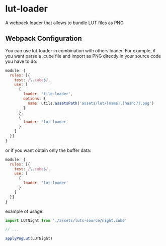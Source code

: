 # lut-loader
A webpack loader that allows to bundle LUT files as PNG

## Webpack Configuration

You can use lut-loader in combination with others loader.
For example, if you want parse a .cube file and import as PNG directly in your source code you have to do:

``` js
module: {
  rules: [{
    test: /\.cube$/,
    use: [
      {
        loader: 'file-loader',
        options: {
          name: utils.assetsPath('assets/lut/[name].[hash:7].png')
        }
      },
      {
        loader: 'lut-loader'
      }
    ]
  }]
}
```

or if you want obtain only the buffer data:

``` js
module: {
  rules: [{
    test: /\.cube$/,
    use: [
      {
        loader: 'lut-loader'
      }
    ]
  }]
}
```

example of usage:

``` js
import LUTNight from './assets/luts-source/night.cube'

// ...

applyPngLut(LUTNight)
``` 